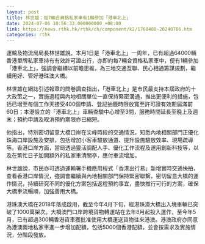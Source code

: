 ```yaml
---
layout: post
title: 林世雄：每7輛合資格私家車有1輛參加「港車北上」
date: 2024-07-06 10:56:33.000000000 +08:00
link: https://news.rthk.hk/rthk/ch/component/k2/1760488-20240706.htm
categories: rthk
---
```


運輸及物流局局長林世雄說，本月1日是「港車北上」一周年，已有超過64000輛香港單牌私家車持有有效許可證出行，亦即約每7輛合資格私家車中，便有1輛參加「港車北上」，強調會繼續以前瞻思維，為三地交通互聯、民心相通籌謀規劃，繼續用好、管好港珠澳大橋。

林世雄在網誌引述報章的問卷調查指出，「港車北上」是市民最支持本屆政府的十大政策之一，實施過程與內地相關單位一直保持緊密溝通，推出更便利的措施，包括已增至每個工作天接受400個申請、登記抽籤時限放寬至許可證有效期屆滿前60日；本港設立的「港車北上」車輛查驗中心增至3間，服務時間延長至晚上及週末；預約申請及取消預約期限亦已縮短。

他指出，特別密切留意大橋口岸在尖峰時段的交通情況，知悉內地相關部門正優化珠海口岸設施及安排，包括增加小客車驗放通道、提升設施驗放效率、現場疏導等。香港口岸方面，當局透過靈活調配人手、優化工作流程及運用創新科技等，以及在繁忙日子加開額外的私家車清關亭，應付車流增加。

林世雄說，市民亦可透過運輸署手機應用程式「香港出行易」新增實時交通快拍，查看香港口岸情況，強調會繼續與內地相關部門保持緊密聯繫，密切留意大橋的運作情況，持續研究不同的優化方案包括返程預約事宜，盡快推行可行的方案，確保大橋車流暢順，加強善用大橋。

港珠澳大橋在2018年落成啟用，截至今年4月下旬，經港珠澳大橋出入境車輛已突破了1000萬架次。大橋澳門口岸跨境貨物轉運站在去年8月起投入運作，至今年5月，已有超過300輛香港貨車獲批准使用大橋運送貨物往來港澳。港澳政府亦同意為港澳兩地私家車進一步增加配額，包括5000個香港配額，並會按需求及實施情況，分階段發放。
